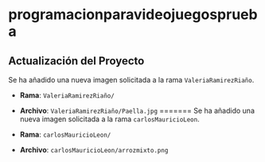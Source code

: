 # programacionparavideojuegosprueba
## Actualización del Proyecto

Se ha añadido una nueva imagen solicitada a la rama `ValeriaRamirezRiaño`.

- **Rama**: `ValeriaRamirezRiaño/`
- **Archivo**: `ValeriaRamirezRiaño/Paella.jpg`
=======
Se ha añadido una nueva imagen solicitada a la rama `carlosMauricioLeon`.

- **Rama**: `carlosMauricioLeon/`
- **Archivo**: `carlosMauricioLeon/arrozmixto.png`